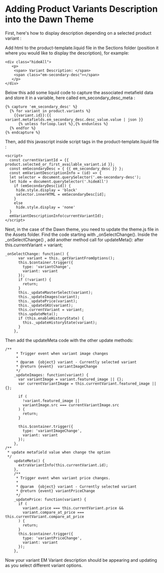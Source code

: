 # Adding Product Variants Description into the Dawn Theme

First, here's how to display description depending on a selected product variant :

Add html to the product-template.liquid file in the Sections folder (position it where you would like to display the description), for example: 

```
<div class="hideAll">
   <p>
    <span> Variant Description: </span>
    <span class="em-secondary-desc"></span>
   </p>
</div>
```
Below this add some liquid code to capture the associated metafield data and store it in a variable, here called em_secondary_desc_meta :

```
{% capture 'em_secondary_desc' %}
  {% for variant in product.variants %}
    {{variant.id}}:{{ variant.metafields.em_secondary_desc.desc_value.value | json }}
      {% unless forloop.last %},{% endunless %}
  {% endfor %}
{% endcapture %}
```

Then, add this javascript inside script tags in the product-template.liquid file :

```
<script>
  const currentVariantId = {{ product.selected_or_first_available_variant.id }};
  const emSecondaryDesc = { {{ em_secondary_desc }} };
  const emVariantDescriptionInfo = (id) => {
  let selector = document.querySelector('.em-secondary-desc');
  let hide = document.querySelector('.hideAll')
    if (emSecondaryDesc[id]) {
     hide.style.display = 'block'
     selector.innerHTML = emSecondaryDesc[id];
    }
    else
     hide.style.display = 'none'
  }
  emVariantDescriptionInfo(currentVariantId);
</script>

```

Next, in the case of the Dawn theme, you need to update the theme.js file in the Assets folder. Find the code starting with _onSelectChange(). Inside the _onSelectChange() , add another method call for updateMeta(): after this.currentVariant = variant;

```
_onSelectChange: function() {
      var variant = this._getVariantFromOptions();
      this.$container.trigger({
        type: 'variantChange',
        variant: variant
      });
      if (!variant) {
        return;
      }
      this._updateMasterSelect(variant);
      this._updateImages(variant);
      this._updatePrice(variant);
      this._updateSKU(variant);
      this.currentVariant = variant;
      this.updateMeta();
      if (this.enableHistoryState) {
        this._updateHistoryState(variant);
      }
    },
```

Then add the updateMeta code with the other update methods:

```
/**
     * Trigger event when variant image changes
     *
     * @param  {object} variant - Currently selected variant
     * @return {event}  variantImageChange
     */
    _updateImages: function(variant) {
      var variantImage = variant.featured_image || {};
      var currentVariantImage = this.currentVariant.featured_image || {};

      if (
        !variant.featured_image ||
        variantImage.src === currentVariantImage.src
      ) {
        return;
      }

      this.$container.trigger({
        type: 'variantImageChange',
        variant: variant
      });
    },
/**
 * update metafield value when change the option
 */
    updateMeta() {
      extraVariantInfo(this.currentVariant.id);
    },
    /**
     * Trigger event when variant price changes.
     *
     * @param  {object} variant - Currently selected variant
     * @return {event} variantPriceChange
     */
    _updatePrice: function(variant) {
      if (
        variant.price === this.currentVariant.price &&
        variant.compare_at_price === this.currentVariant.compare_at_price
      ) {
        return;
      }
      this.$container.trigger({
        type: 'variantPriceChange',
        variant: variant
      });
    },
```

Now your variant EM Variant description should be appearing and updating as you select different variant options.

